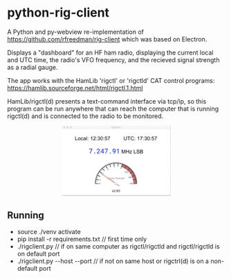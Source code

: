 # python-rig-client

A Python and py-webview re-implementation of https://github.com/rfreedman/rig-client
which was based on Electron.

Displays a "dashboard" for an HF ham radio, displaying the current local and UTC time,
the radio's VFO frequency, and the recieved signal strength as a radial gauge.

The app works with the HamLib 'rigctl' or 'rigctld' CAT control programs: https://hamlib.sourceforge.net/html/rigctl.1.html

HamLib/rigctl(d) presents a text-command interface via tcp/ip, so this program can be run anywhere that can reach the computer
that is running rigctl(d) and is connected to the radio to be monitored.

<div style="text-align: center;"><img src="rig-client.png" style="width:50%" alt="rig-client user interface"></div>

## Running
<ul>
<li>source ./venv activate</li>
<li>pip install -r requirements.txt // first time only</li>
<li>./rigclient.py // if on same computer as rigctl/rigctld and rigctl/rigctld is on default port</li>
<li>./rigclient.py --host <hostname> --port <port> // if not on same host or rigctrl(d) is on a non-default port
</ul>

